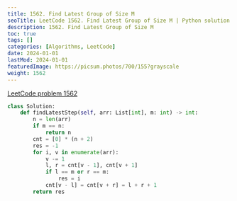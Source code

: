 ```yaml
---
title: 1562. Find Latest Group of Size M
seoTitle: LeetCode 1562. Find Latest Group of Size M | Python solution and explanation
description: 1562. Find Latest Group of Size M
toc: true
tags: []
categories: [Algorithms, LeetCode]
date: 2024-01-01
lastMod: 2024-01-01
featuredImage: https://picsum.photos/700/155?grayscale
weight: 1562
---
```


[LeetCode problem 1562](https://leetcode.com/problems/find-latest-group-of-size-m/)

```python
class Solution:
    def findLatestStep(self, arr: List[int], m: int) -> int:
        n = len(arr)
        if m == n:
            return n
        cnt = [0] * (n + 2)
        res = -1
        for i, v in enumerate(arr):
            v -= 1
            l, r = cnt[v - 1], cnt[v + 1]
            if l == m or r == m:
                res = i
            cnt[v - l] = cnt[v + r] = l + r + 1
        return res

```
